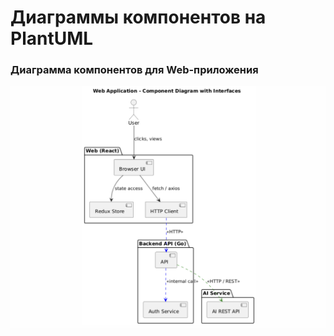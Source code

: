 # Диаграммы компонентов на PlantUML

### Диаграмма компонентов для Web-приложения

<img src="diagrams/components/web.png"/>